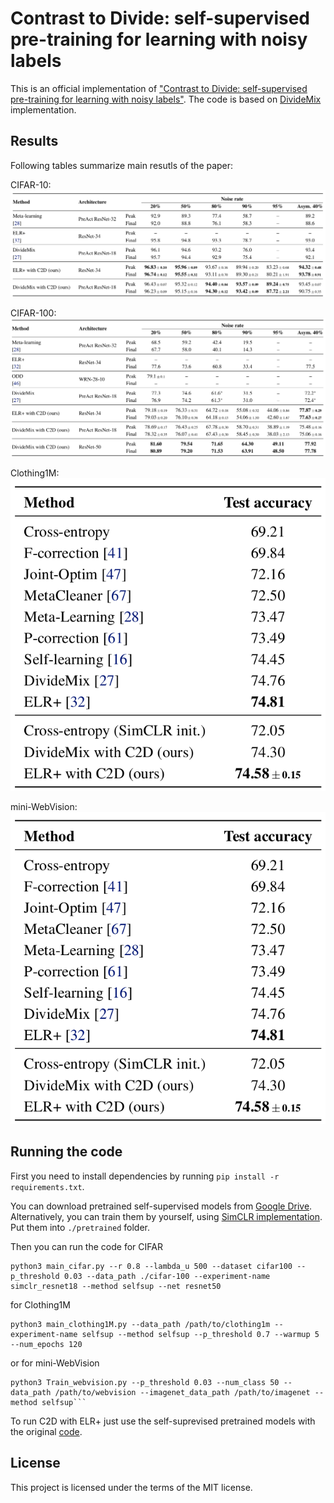 # Contrast to Divide: self-supervised pre-training for learning with noisy labels
This is an official implementation of 
["Contrast to Divide: self-supervised pre-training for learning with noisy labels"](https://openreview.net/forum?id=uB5x7Y2qsFR).
The code is based on [DivideMix](https://github.com/LiJunnan1992/DivideMix) implementation.

## Results
Following tables summarize main resutls of the paper:

CIFAR-10:
![CIFAR-10 results](./img/cifar10.png)

CIFAR-100:
![CIFAR-100 results](./img/cifar100.png)

Clothing1M:
![Clothing1M results](./img/clothing.png)

mini-WebVision:
![mini-WebVision](./img/clothing.png)
## Running the code

First you need to install dependencies by running `pip install -r requirements.txt`.

You can download pretrained self-supervised models from 
[Google Drive](https://drive.google.com/drive/folders/1qYVdggtNFQZBZ-OqVJm80LBKUKpdLPUm?usp=sharing). 
Alternatively, you can train them by yourself, using [SimCLR implementation](https://github.com/HobbitLong/SupContrast).
Put them into `./pretrained` folder.

Then you can run the code for CIFAR
```
python3 main_cifar.py --r 0.8 --lambda_u 500 --dataset cifar100 --p_threshold 0.03 --data_path ./cifar-100 --experiment-name simclr_resnet18 --method selfsup --net resnet50
```
for Clothing1M
```
python3 main_clothing1M.py --data_path /path/to/clothing1m --experiment-name selfsup --method selfsup --p_threshold 0.7 --warmup 5 --num_epochs 120
```
or for mini-WebVision
```
python3 Train_webvision.py --p_threshold 0.03 --num_class 50 --data_path /path/to/webvision --imagenet_data_path /path/to/imagenet --method selfsup```
```

To run C2D with ELR+ just use the self-suprevised pretrained models with the original [code](https://github.com/shengliu66/ELR/).
## License
This project is licensed under the terms of the MIT license.
